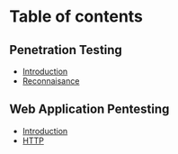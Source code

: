 # Table of contents

## Penetration Testing

* [Introduction](README.md)
* [Reconnaisance](penetration-testing/reconnaisance.md)

## Web Application Pentesting

* [Introduction](web-application-pentesting/introduction.md)
* [HTTP](web-application-pentesting/http.md)
